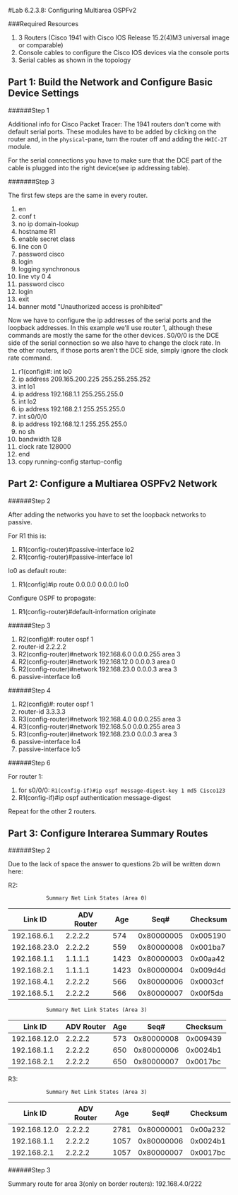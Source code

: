 #Lab 6.2.3.8: Configuring Multiarea OSPFv2

###Required Resources
1. 3 Routers (Cisco 1941 with Cisco IOS Release 15.2(4)M3 universal image or comparable)
2.  Console cables to configure the Cisco IOS devices via the console ports 
3.  Serial cables as shown in the topology


## Part 1: Build the Network and Configure Basic Device Settings ##

######Step 1

Additional info for Cisco Packet Tracer: The 1941 routers don't come with default serial ports. These modules have to be added by clicking on the router and, in the `physical`-pane, turn the router off and adding the `HWIC-2T` module.

For the serial connections you have to make sure that the DCE part of the cable is plugged into the right device(see ip addressing table).

#######Step 3

The first few steps are the same in every router.

1. en
2. conf t
3. no ip domain-lookup
4. hostname R1
5. enable secret class
6. line con 0
7. password cisco
8. login
9. logging synchronous
10. line vty 0 4
11. password cisco
12. login
13. exit
14. banner motd "Unauthorized access is prohibited"

Now we have to configure the ip addresses of the serial ports and the loopback addresses.
In this example we'll use router 1, although these commands are mostly the same for the other devices.
S0/0/0 is the DCE side of the serial connection so we also have to change the clock rate. In the other routers, if those ports aren't the DCE side, simply ignore the clock rate command.

1. r1(config)#: int lo0
2. ip address 209.165.200.225 255.255.255.252
3. int lo1 
4. ip address 192.168.1.1 255.255.255.0
5. int lo2
6. ip address 192.168.2.1 255.255.255.0
7. int s0/0/0
8. ip address 192.168.12.1 255.255.255.0
9. no sh
10. bandwidth 128
11. clock rate 128000
12. end
13. copy running-config startup-config 

## Part 2: Configure a Multiarea OSPFv2 Network ##

######Step 2

After adding the networks you have to set the loopback networks to passive.


For R1 this is:

1. R1(config-router)#passive-interface lo2
2. R1(config-router)#passive-interface lo1

lo0 as default route:

1. R1(config)#ip route 0.0.0.0 0.0.0.0 lo0

Configure OSPF to propagate:

1. R1(config-router)#default-information originate 

######Step 3

1. R2(config)#: router ospf 1
2. router-id 2.2.2.2
3. R2(config-router)#network 192.168.6.0 0.0.0.255 area 3
4. R2(config-router)#network 192.168.12.0 0.0.0.3 area 0
5. R2(config-router)#network 192.168.23.0 0.0.0.3 area 3
6. passive-interface lo6

######Step 4

1. R2(config)#: router ospf 1
2. router-id 3.3.3.3
3. R3(config-router)#network 192.168.4.0 0.0.0.255 area 3
4. R3(config-router)#network 192.168.5.0 0.0.0.255 area 3
5. R3(config-router)#network 192.168.23.0 0.0.0.3 area 3
6. passive-interface lo4
7. passive-interface lo5

######Step 6

For router 1:

1. for s0/0/0: `R1(config-if)#ip ospf message-digest-key 1 md5 Cisco123`
2. R1(config-if)#ip ospf authentication message-digest  

Repeat for the other 2 routers.

## Part 3: Configure Interarea Summary Routes ##

######Step 2

Due to the lack of space the answer to questions 2b will be written down here:

R2:

                Summary Net Link States (Area 0)
| Link ID   |       ADV Router   |   Age      |   Seq#    |   Checksum|
|---|---|---|---|---|
|192.168.6.1 |    2.2.2.2    |     574    |   0x80000005 |0x005190|
|192.168.23.0  |  2.2.2.2        | 559       |  0x80000008 |0x001ba7|
|192.168.1.1    | 1.1.1.1       |  1423       | 0x80000003 |0x00aa42|
|192.168.2.1    | 1.1.1.1       |  1423       | 0x80000004 |0x009d4d|
|192.168.4.1    | 2.2.2.2       |  566        | 0x80000006 |0x0003cf|
|192.168.5.1    | 2.2.2.2      |   566        | 0x80000007| 0x00f5da|


                Summary Net Link States (Area 3)
|Link ID |        ADV Router |     Age   |      Seq#     |  Checksum|
|---|---|---|---|---|
|192.168.12.0 |   2.2.2.2     |    573    |     0x80000008| 0x009439|
|192.168.1.1   |  2.2.2.2     |    650    |     0x80000006| 0x0024b1|
|192.168.2.1   |  2.2.2.2     |    650    |     0x80000007| 0x0017bc|

R3: 

                Summary Net Link States (Area 3)
|Link ID |        ADV Router |     Age     |    Seq#      | Checksum|
|---|---|---|---|---|
|192.168.12.0 |   2.2.2.2     |    2781     |   0x80000001 |0x00a232|
|192.168.1.1   |  2.2.2.2     |    1057     |   0x80000006 |0x0024b1|
|192.168.2.1   |  2.2.2.2     |    1057     |   0x80000007 |0x0017bc|

######Step 3

Summary route for area 3(only on border routers):
192.168.4.0/222


